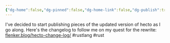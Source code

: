 ```yaml
---
{"dg-home":false,"dg-pinned":false,"dg-home-link":false,"dg-publish":true,"tags":["dgblip"],"disabled rules":["yaml-title","yaml-title-alias","file-name-heading"],"title":"philipp on mastodon @ 2024-04-03","created-date":"2024-04-03T14:14:16","id":112207702023143570,"updated-date":"2025-05-02T08:50:44","dg-path":"blips/112207702023143563.md","permalink":"/blips/112207702023143563/","dgPassFrontmatter":true}
---
```



I've decided to start publishing pieces of the updated version of hecto as I go along. Here's the changelog to follow me on my quest for the rewrite:
[flenker.blog/hecto-change-log/](https://www.flenker.blog/hecto-change-log/)
#rustlang #rust



